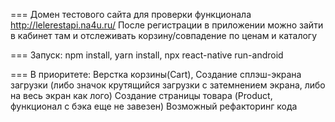 === 
Домен тестового сайта для проверки функционала
http://lelerestapi.na4u.ru/
После регистрации в приложении можно зайти в кабинет там и отслеживать корзину/совпадение по ценам и каталогу

===
Запуск: npm install, yarn install, npx react-native run-android

===
В приоритете: 
Верстка корзины(Cart),
Создание сплэш-экрана загрузки (либо значок крутящийся загрузки с затемнением экрана, либо на весь экран как лого)
Создание страницы товара (Product, функционал с бэка еще не завезен)
Возможный рефакторинг кода
